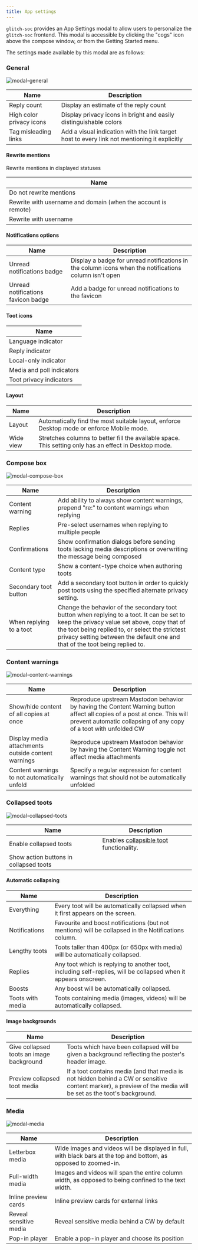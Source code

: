 ```yaml
---
title: App settings
---
```


`glitch-soc` provides an App Settings modal to allow users to personalize the `glitch-soc` frontend.
This modal is accessible by clicking the "cogs" icon above the compose window, or from the Getting Started menu.

The settings made available by this modal are as follows:

###  General

![modal-general](modal-general.png)

| Name | Description |
| ---- | ----------- |
| Reply count | Display an estimate of the reply count |
| High color privacy icons | Display privacy icons in bright and easily distinguishable colors |
| Tag misleading links | Add a visual indication with the link target host to every link not mentioning it explicitly |

#### Rewrite mentions

Rewrite mentions in displayed statuses

| Name | 
| ------ |
| Do not rewrite mentions |
| Rewrite with username and domain (when the account is remote) |
| Rewrite with username |

#### Notifications options

| Name | Description |
| ---- | ----------- |
| Unread notifications badge | Display a badge for unread notifications in the column icons when the notifications column isn't open |
| Unread notifications favicon badge | Add a badge for unread notifications to the favicon |

#### Toot icons

| Name | 
| ------ |
| Language indicator |
| Reply indicator |
| Local-only indicator |
| Media and poll indicators |
| Toot privacy indicators |

#### Layout

| Name | Description |
| ---- | ----------- |
| Layout | Automatically find the most suitable layout, enforce Desktop mode or enforce Mobile mode. |
| Wide view | Stretches columns to better fill the available space. This setting only has an effect in Desktop mode. |

### Compose box

![modal-compose-box](modal-compose-box.png)

| Name | Description |
| ---- | ----------- |
| Content warning | Add ability to always show content warnings, prepend "re:" to content warnings when replying |
| Replies | Pre-select usernames when replying to multiple people |
| Confirmations | Show confirmation dialogs before sending toots lacking media descriptions or overwriting the message being composed |
| Content type | Show a content-type choice when authoring toots | 
| Secondary toot button | Add a secondary toot button in order to quickly post toots using the specified alternate privacy setting. |
| When replying to a toot | Change the behavior of the secondary toot button when replying to a toot. It can be set to keep the privacy value set above, copy that of the toot being replied to, or select the strictest privacy setting between the default one and that of the toot being replied to. |

### Content warnings

![modal-content-warnings](modal-content-warnings.png)

| Name | Description |
| ---- | ----------- |
| Show/hide content of all copies at once | Reproduce upstream Mastodon behavior by having the Content Warning button affect all copies of a post at once. This will prevent automatic collapsing of any copy of a toot with unfolded CW |
| Display media attachments outside content warnings | Reproduce upstream Mastodon behavior by having the Content Warning toggle not affect media attachments |
| Content warnings to not automatically unfold | Specify a regular expression for content warnings that should not be automatically unfolded |

###  Collapsed toots

![modal-collapsed-toots](modal-collapsed-toots.png)

| Name | Description |
| ---- | ----------- |
| Enable collapsed toots | Enables [collapsible toot](../collapsible-toots/) functionality. |
| Show action buttons in collapsed toots | |


####  Automatic collapsing

| Name | Description |
| ---- | ----------- |
| Everything | Every toot will be automatically collapsed when it first appears on the screen. |
| Notifications | Favourite and boost notifications (but not mentions) will be collapsed in the Notifications column. |
| Lengthy toots | Toots taller than 400px (or 650px with media) will be automatically collapsed. |
| Replies | Any toot which is replying to another toot, including self-replies, will be collapsed when it appears onscreen. |
| Boosts | Any boost will be automatically collapsed. |
| Toots with media | Toots containing media (images, videos) will be automatically collapsed. |

####  Image backgrounds

| Name | Description |
| ---- | ----------- |
| Give collapsed toots an image background | Toots which have been collapsed will be given a background reflecting the poster's header image. |
| Preview collapsed toot media | If a toot contains media (and that media is not hidden behind a CW or sensitive content marker), a preview of the media will be set as the toot's background. |

###  Media

![modal-media](modal-media.png)

| Name | Description |
| ---- | ----------- |
| Letterbox media | Wide images and videos will be displayed in full, with black bars at the top and bottom, as opposed to zoomed-in. |
| Full-width media | Images and videos will span the entire column width, as opposed to being confined to the text width. |
| Inline preview cards | Inline preview cards for external links |
| Reveal sensitive media | Reveal sensitive media behind a CW by default |
| Pop-in player | Enable a pop-in player and choose its position |
